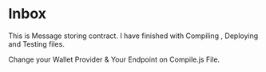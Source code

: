 # Inbox

This is Message storing contract.
I have finished with Compiling , Deploying and Testing files.

Change your Wallet Provider &  Your Endpoint on Compile.js File.
